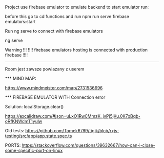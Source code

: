 Project use firebase emulator to emulate backend to start emulator run:

before this go to cd functions and run npm run serve
firebase emulators:start

Run ng serve to connect with firebase emulators

ng serve

Warning !!!
!!!! firebase emulators hosting is connected with production firebase !!!!

****
Room jest zawsze powiazany z userem

*** MIND MAP:

https://www.mindmeister.com/map/2731536696


*** FIREBASE EMULATOR WITH Connection error

Solution: localStorage.clear()


https://excalidraw.com/#json=uLxO1Rw0MmzK_jvPj5jKu,0K7oBqb-oRfKNWdmT1yulw


Old tests:
https://github.com/Tomek6789/tigik/blob/rxjs-testing/src/app/app.state.spec.ts

PORTS:
https://stackoverflow.com/questions/39632667/how-can-i-close-some-specific-port-on-linux